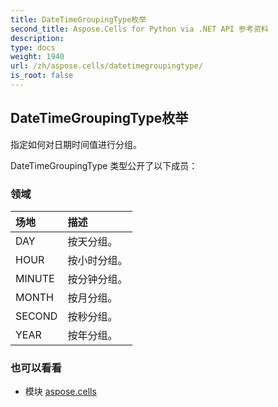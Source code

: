 ```yaml
---
title: DateTimeGroupingType枚举
second_title: Aspose.Cells for Python via .NET API 参考资料
description:
type: docs
weight: 1940
url: /zh/aspose.cells/datetimegroupingtype/
is_root: false
---
```

## DateTimeGroupingType枚举
指定如何对日期时间值进行分组。



DateTimeGroupingType 类型公开了以下成员：

### 领域
|场地|描述|
| :- | :- |
| DAY |按天分组。|
| HOUR |按小时分组。|
| MINUTE |按分钟分组。|
| MONTH |按月分组。|
| SECOND |按秒分组。|
| YEAR |按年分组。|



### 也可以看看
* 模块 [aspose.cells](..)
